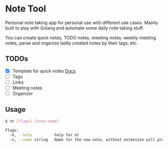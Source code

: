 # Note Tool

Personal note taking app for personal use with different use cases.
Mainly built to play with Golang and automate some daily note taking stuff.

You can create quick notes, TODO notes, meeting notes, weekly meeting notes,
parse and organize lastly created notes by their tags, etc.

## TODOs

- [x] Template for quick notes
  [Docs](https://pkg.go.dev/text/template#example-Template-Block)
- [ ] Tags
- [ ] Links
- [ ] Meeting notes
- [ ] Organizer

## Usage

```bash
$ nt [flags] [note-name]

Flags:
  -h, --help          help for nt
  -n, --name string   Name for the new note, without extension will prompt for it
```
